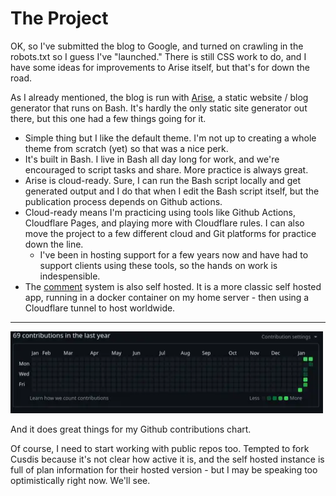 <!-- BEGIN ARISE ------------------------------
Title:: "The Blog"

Author:: "Ben Robeson"
Description:: "Blog - So far"
Language:: "en"
Thumbnail:: ""
Published Date:: "2025-01-20"
Modified Date:: "2025-01-20"

content_header:: "true"
rss_hide:: "false"
comments:: "true"
---- END ARISE \\ DO NOT MODIFY THIS LINE ---->

# The Project

OK, so I've submitted the blog to Google, and turned on crawling in the robots.txt so I guess I've "launched." There is still CSS work to do, and I have some ideas for improvements to Arise itself, but that's for down the road. 

As I already mentioned, the blog is run with [Arise](https://github.com/spectrasecure/arise), a static website / blog generator that runs on Bash. It's hardly the only static site generator out there, but this one had a few things going for it. 

* Simple thing but I like the default theme. I'm not up to creating a whole theme from scratch (yet) so that was a nice perk. 
* It's built in Bash. I live in Bash all day long for work, and we're encouraged to script tasks and share. More practice is always great.
* Arise is cloud-ready. Sure, I can run the Bash script locally and get generated output and I do that when I edit the Bash script itself, but the publication process depends on Github actions.
* Cloud-ready means I'm practicing using tools like Github Actions, Cloudflare Pages, and playing more with Cloudflare rules. I can also move the project to a few different cloud and Git platforms for practice down the line.
  * I've been in hosting support for a few years now and have had to support clients using these tools, so the hands on work is indespensible. 
* The [comment](/posts/we_have_comments) system is also self hosted. It is a more classic self hosted app, running in a docker container on my home server - then using a Cloudflare tunnel to host worldwide. 

****

<img height="131px" width="500px" src="github_activity.webp?v0" alt="A grid of all the days in a year. All of them are black except the last week which is green">

And it does great things for my Github contributions chart. 

Of course, I need to start working with public repos too. Tempted to fork Cusdis because it's not clear how active it is, and the self hosted instance is full of plan information for their hosted version - but I may be speaking too optimistically right now. We'll see. 